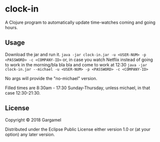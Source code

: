 # clock-in

A Clojure program to automatically update time-watches coming and going hours.

## Usage

Download the jar and run it.
```java -jar clock-in.jar -u <USER-NUM> -p <PASSWORD> -c <COMPANY-ID>```
or, in case you watch Netflix instead of going to work in the morning/bla bla bla and come to work at 12:30
```java -jar clock-in.jar --michael -u <USER-NUM> -p <PASSWORD> -c <COMPANY-ID>```

No args will provide the "no-michael" version.

Filled times are 8:30am - 17:30 Sunday-Thursday, unless michael, in that case 12:30-21:30.

## License

Copyright © 2018 Gargamel

Distributed under the Eclipse Public License either version 1.0 or (at
your option) any later version.
